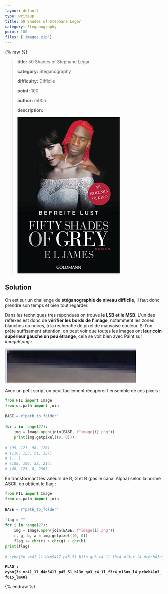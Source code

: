 ```yaml
---
layout: default
type: writeup
title: 50 Shades of Stephane Legar
category: Steganography
point: 100
files: ['images.zip']
---
```


{% raw %}
> **title:** 50 Shades of Stephane Legar
>
> **category:** Steganography
>
> **difficulty:** Difficile
>
> **point:** 100
>
> **author:** m00n
>
> **description:**
>
> ![Untitled.png](images/Untitled.png)
>
> 

## Solution

On est sur un challenge de **stéganographie de niveau difficile**, il faut donc prendre son temps et bien tout regarder.

Dans les techniques très répondues on trouve **le LSB et le MSB**. L'un des réflexes est donc de **vérifier les bords de l'image**, notamment les zones blanches ou noires, à la recherche de pixel de mauvaise couleur. Si l'on prête suffisament attention, on peut voir que toutes les images ont **leur coin supérieur gauche un peu étrange**, cela se voit bien avec Paint sur *image6.png* :

![Coin de l'image 6](images/coin.png)

Avec un petit script on peut facilement récupèrer l'ensemble de ces pixels :

```python
from PIL import Image
from os.path import join

BASE = r"path_to_folder"

for i in range(27):
	img = Image.open(join(BASE, f"image{i}.png"))
	print(img.getpixel((0, 0)))

# (99, 121, 98, 120)
# (110, 123, 51, 127)
# [...]
# (108, 109, 52, 214)
# (48, 125, 0, 236)
```

En transformant les valeurs de R, G et B (pas le canal Alpha) selon la norme ASCII, on obtient le flag :

```python
from PIL import Image
from os.path import join

BASE = r"path_to_folder"

flag = ""
for i in range(27):
	img = Image.open(join(BASE, f"image{i}.png"))
	r, g, b, a = img.getpixel((0, 0))
	flag += chr(r) + chr(g) + chr(b)
print(flag)

# cybn{3n_vr41_1l_d4n5417_p45_51_b13n_qu3_c4_1l_f3r4_m13ux_l4_pr0ch41n3_f015_lm40} 
```

**`FLAG : cybn{3n_vr41_1l_d4n5417_p45_51_b13n_qu3_c4_1l_f3r4_m13ux_l4_pr0ch41n3_f015_lm40} `**

{% endraw %}
